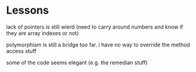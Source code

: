 # Lessons

lack of pointers is still wierd (need to carry around numbers and know
if they are array indexes or not)

polymorphism is still a bridge too far. i have no way to override the
method access stuff

some of the code seems elegant (e.g. the remedian stuff)
